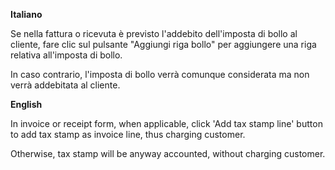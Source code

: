 **Italiano**

Se nella fattura o ricevuta è previsto l'addebito dell'imposta di bollo al cliente, fare
clic sul pulsante "Aggiungi riga bollo" per aggiungere una riga relativa all'imposta di
bollo.

In caso contrario, l'imposta di bollo verrà comunque considerata ma non verrà addebitata
al cliente.

**English**

In invoice or receipt form, when applicable, click 'Add tax stamp line' button to add
tax stamp as invoice line, thus charging customer.

Otherwise, tax stamp will be anyway accounted, without charging customer.
